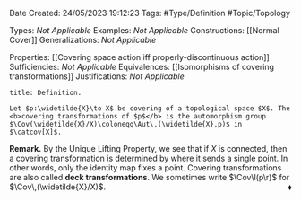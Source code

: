 <div class="topSpace"></div>

Date Created: 24/05/2023 19:12:23
Tags: #Type/Definition #Topic/Topology

Types: <i>Not Applicable</i>
Examples: <i>Not Applicable</i>
Constructions: [[Normal Cover]]
Generalizations: <i>Not Applicable</i>

Properties: [[Covering space action iff properly-discontinuous action]]
Sufficiencies: <i>Not Applicable</i>
Equivalences: [[Isomorphisms of covering transformations]]
Justifications: <i>Not Applicable</i>

``` ad-Definition
title: Definition.

Let $p:\widetilde{X}\to X$ be covering of a topological space $X$. The <b>covering transformations of $p$</b> is the automorphism group $\Cov(\widetilde{X}/X)\coloneqq\Aut\,(\widetilde{X},p)$ in $\catcov[X]$.

```

<b>Remark.</b>  By the Unique Lifting Property, we see that if $X$ is connected, then a covering transformation is determined by where it sends a single point. In other words, only the identity map fixes a point. Covering transformations are also called <b>deck transformations</b>. We sometimes write $\Cov\l(p\r)$ for $\Cov\,(\widetilde{X}/X)$.<span style="float:right;">$\blacklozenge$</span>
